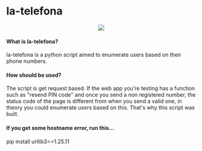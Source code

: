 # la-telefona
<p align="center">
<img src="https://user-images.githubusercontent.com/78124142/172986719-cf6213c1-1241-4b84-9552-42c97ac99e60.gif" />
</p>

#### What is la-telefona?
la-telefona is a python script aimed to enumerate users based on their phone numbers.

#### How should be used?
The script is get request based. If the web app you're testing has a function such as "resend PIN code" and once you send a non registered number, the status code of the page is different from when you send a valid one, in theory you could enumerate users based on this. That's why this script was built.

#### If you get some hostname error, run this...
  pip install urllib3==1.25.11
